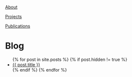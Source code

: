 [About](about.md)

[Projects](projects.md)

[Publications](publications.md)


# Blog
<ul>
  {% for post in site.posts %}
    {% if post.hidden != true %}
      <li>
        <a href="{{ post.url }}">{{ post.title }}</a>
      </li>
    {% endif %}
  {% endfor %}
</ul>
